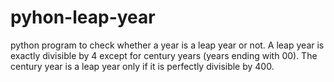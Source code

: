 # pyhon-leap-year
python program to check whether a year is a leap year or not.
A leap year is exactly divisible by 4 except for century years (years ending with 00). The century year is a leap year only if it is perfectly divisible by 400. 
